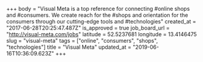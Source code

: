 +++
body = "Visual Meta is a top reference for connecting #online shops and #consumers. We create reach for the #shops and orientation for the consumers through our cutting-edge tools and #technologies"
created_at = "2017-06-28T20:25:47.487Z"
is_approved = true
job_board_url = "http://visual-meta.com/jobs"
latitude = 52.5237681
longitude = 13.4146475
slug = "visual-meta"
tags = ["online", "consumers", "shops", "technologies"]
title = "Visual Meta"
updated_at = "2019-06-16T10:36:09.623Z"
+++
